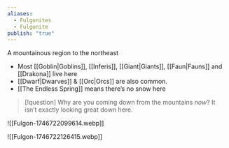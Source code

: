 ```yaml
---
aliases:
  - Fulgonites
  - Fulgonite
publish: "true"
---
```


A mountainous region to the northeast
* Most [[Goblin|Goblins]], [[Inferis]], [[Giant|Giants]], [[Faun|Fauns]] and [[Drakona]] live here
* [[Dwarf|Dwarves]] & [[Orc|Orcs]] are also common.
* [[The Endless Spring]] means there’s no snow here

> [!question] Why are you coming down from the mountains *now*?  It isn’t exactly looking great down here.

![[Fulgon-1746722099614.webp]]

![[Fulgon-1746722126415.webp]]